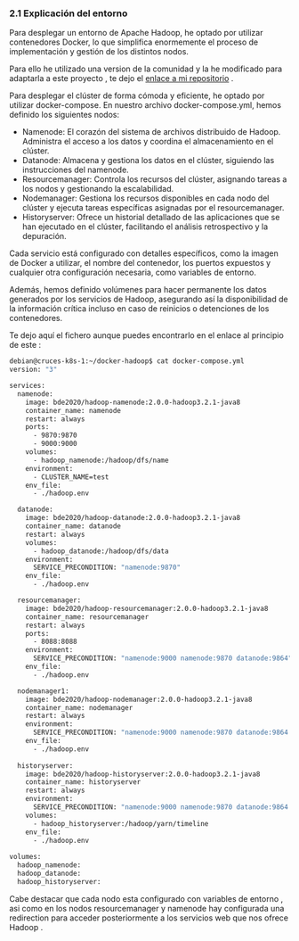 ### 2.1 Explicación del entorno

Para desplegar un entorno de Apache Hadoop, he optado por utilizar contenedores Docker, lo que simplifica enormemente el proceso de implementación y gestión de los distintos nodos.

Para ello he utilizado una version de la comunidad y la he modificado para adaptarla a este proyecto , te dejo el [enlace a mi repositorio](https://github.com/javierasping/docker-hadoop.git) .

Para desplegar el clúster de forma cómoda y eficiente, he optado por utilizar docker-compose. En nuestro archivo docker-compose.yml, hemos definido los siguientes nodos:

- Namenode: El corazón del sistema de archivos distribuido de Hadoop. Administra el acceso a los datos y coordina el almacenamiento en el clúster.
- Datanode: Almacena y gestiona los datos en el clúster, siguiendo las instrucciones del namenode.
- Resourcemanager: Controla los recursos del clúster, asignando tareas a los nodos y gestionando la escalabilidad.
- Nodemanager: Gestiona los recursos disponibles en cada nodo del clúster y ejecuta tareas específicas asignadas por el resourcemanager.
- Historyserver: Ofrece un historial detallado de las aplicaciones que se han ejecutado en el clúster, facilitando el análisis retrospectivo y la depuración.

Cada servicio está configurado con detalles específicos, como la imagen de Docker a utilizar, el nombre del contenedor, los puertos expuestos y cualquier otra configuración necesaria, como variables de entorno.

Además, hemos definido volúmenes para hacer permanente los datos generados por los servicios de Hadoop, asegurando así la disponibilidad de la información crítica incluso en caso de reinicios o detenciones de los contenedores.

Te dejo aquí el fichero aunque puedes encontrarlo en el enlace al principio de este :

```bash
debian@cruces-k8s-1:~/docker-hadoop$ cat docker-compose.yml 
version: "3"

services:
  namenode:
    image: bde2020/hadoop-namenode:2.0.0-hadoop3.2.1-java8
    container_name: namenode
    restart: always
    ports:
      - 9870:9870
      - 9000:9000
    volumes:
      - hadoop_namenode:/hadoop/dfs/name
    environment:
      - CLUSTER_NAME=test
    env_file:
      - ./hadoop.env

  datanode:
    image: bde2020/hadoop-datanode:2.0.0-hadoop3.2.1-java8
    container_name: datanode
    restart: always
    volumes:
      - hadoop_datanode:/hadoop/dfs/data
    environment:
      SERVICE_PRECONDITION: "namenode:9870"
    env_file:
      - ./hadoop.env

  resourcemanager:
    image: bde2020/hadoop-resourcemanager:2.0.0-hadoop3.2.1-java8
    container_name: resourcemanager
    restart: always
    ports:
      - 8088:8088
    environment:
      SERVICE_PRECONDITION: "namenode:9000 namenode:9870 datanode:9864"
    env_file:
      - ./hadoop.env

  nodemanager1:
    image: bde2020/hadoop-nodemanager:2.0.0-hadoop3.2.1-java8
    container_name: nodemanager
    restart: always
    environment:
      SERVICE_PRECONDITION: "namenode:9000 namenode:9870 datanode:9864 resourcemanager:8088"
    env_file:
      - ./hadoop.env
  
  historyserver:
    image: bde2020/hadoop-historyserver:2.0.0-hadoop3.2.1-java8
    container_name: historyserver
    restart: always
    environment:
      SERVICE_PRECONDITION: "namenode:9000 namenode:9870 datanode:9864 resourcemanager:8088"
    volumes:
      - hadoop_historyserver:/hadoop/yarn/timeline
    env_file:
      - ./hadoop.env
  
volumes:
  hadoop_namenode:
  hadoop_datanode:
  hadoop_historyserver:
```

Cabe destacar que cada nodo esta configurado con variables de entorno , asi como en los nodos resourcemanager y namenode hay configurada una redirection para acceder posteriormente a los servicios web que nos ofrece Hadoop .
